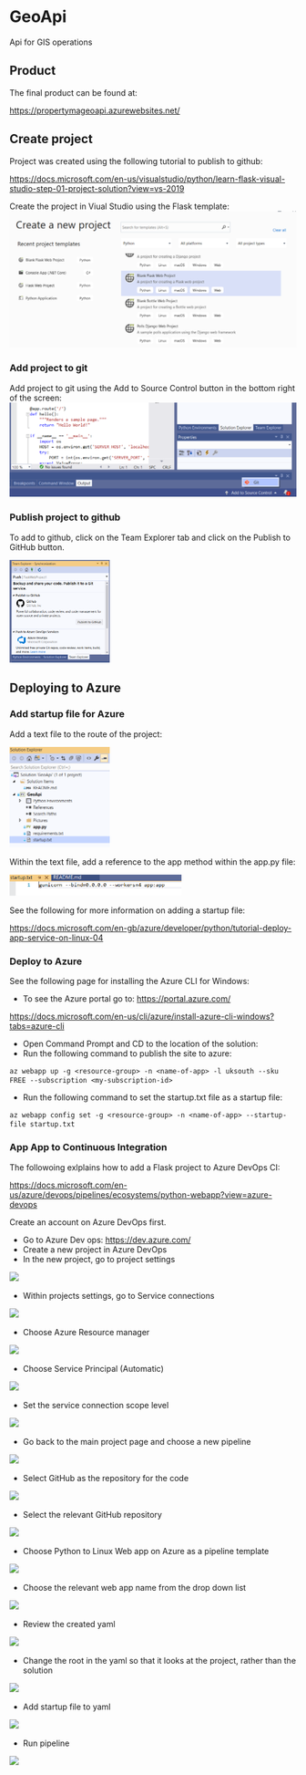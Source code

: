 # GeoApi
Api for GIS operations

## Product
The final product can be found at:

https://propertymageoapi.azurewebsites.net/

## Create project
Project was created using the following tutorial to publish to github:

https://docs.microsoft.com/en-us/visualstudio/python/learn-flask-visual-studio-step-01-project-solution?view=vs-2019

Create the project in Viual Studio using the Flask template:
<img src="/GeoApi/Pictures/Create%20project.png" width="600">

### Add project to git
Add project to git using the Add to Source Control button in the bottom right of the screen:
<img src="/GeoApi/Pictures/Add%20project%20to%20git.png" width="600">

### Publish project to github
To add to github, click on the Team Explorer tab and click on the Publish to GitHub button.

<img src="/GeoApi/Pictures/Publish%20to%20github.png" width="35%">

## Deploying to Azure
### Add startup file for Azure
Add a text file to the route of the project:

<img src="/GeoApi/Pictures/Add%20startup%20file.png" width="35%">

Within the text file, add a reference to the app method within the app.py file:

<img src="/GeoApi/Pictures/startup%20file.png" width="60%">

See the following for more information on adding a startup file:

https://docs.microsoft.com/en-gb/azure/developer/python/tutorial-deploy-app-service-on-linux-04

### Deploy to Azure
See the following page for installing the Azure CLI for Windows:
* To see the Azure portal go to: https://portal.azure.com/

https://docs.microsoft.com/en-us/cli/azure/install-azure-cli-windows?tabs=azure-cli

* Open Command Prompt and CD to the location of the solution:
* Run the following command to publish the site to azure:
```
az webapp up -g <resource-group> -n <name-of-app> -l uksouth --sku FREE --subscription <my-subscription-id>
````
* Run the following command to set the startup.txt file as a startup file:
```
az webapp config set -g <resource-group> -n <name-of-app> --startup-file startup.txt
```

### App App to Continuous Integration
The followoing exlplains how to add a Flask project to Azure DevOps CI:

https://docs.microsoft.com/en-us/azure/devops/pipelines/ecosystems/python-webapp?view=azure-devops

Create an account on Azure DevOps first.
* Go to Azure Dev ops: https://dev.azure.com/
* Create a new project in Azure DevOps
* In the new project, go to project settings

<img src="/GeoApi/Pictures/CI-project%20settings.png" width="40%">

* Within projects settings, go to Service connections

<img src="/GeoApi/Pictures/CI-service%20connections.png" width="30%">

* Choose Azure Resource manager

<img src="/GeoApi/Pictures/CI-New%20service%20connection.png" width="50%">

* Choose Service Principal (Automatic)

<img src="/GeoApi/Pictures/CI-Service%20connection%20principal.png" width="40%">

* Set the service connection scope level

<img src="/GeoApi/Pictures/CI-service%20connection%20new%20scope.png" width="40%">

* Go back to the main project page and choose a new pipeline

<img src="/GeoApi/Pictures/New%20pipeline.png" width="40%">

* Select GitHub as the repository for the code

<img src="/GeoApi/Pictures/Code%20for%20pipeline.png" width="60%">

* Select the relevant GitHub repository

<img src="/GeoApi/Pictures/Select%20github%20repository.png" width="40%">

* Choose Python to Linux Web app on Azure as a pipeline template

<img src="/GeoApi/Pictures/Configure%20pipeline.png" width="60%">

* Choose the relevant web app name from the drop down list

<img src="/GeoApi/Pictures/web%20app%20name.png" width="40%">

* Review the created yaml

<img src="/GeoApi/Pictures/review%20yaml.png" width="40%">

* Change the root in the yaml so that it looks at the project, rather than the solution

<img src="/GeoApi/Pictures/yaml%20root.png" width="40%">

* Add startup file to yaml

<img src="/GeoApi/Pictures/yaml%20startup.png" width="40%">

* Run pipeline

<img src="/GeoApi/Pictures/run%20pipeline.png" width="40%">

